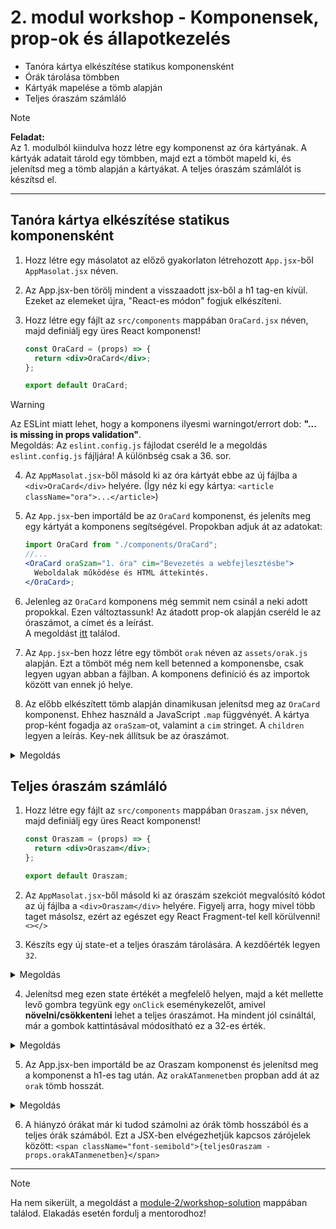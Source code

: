 # 2. modul workshop - Komponensek, prop-ok és állapotkezelés

- Tanóra kártya elkészítése statikus komponensként
- Órák tárolása tömbben
- Kártyák mapelése a tömb alapján
- Teljes óraszám számláló

> [!NOTE]  
> **Feladat:**  
> Az 1. modulból kiindulva hozz létre egy komponenst az óra kártyának. A kártyák adatait tárold egy tömbben, majd ezt a tömböt mapeld ki, és jelenítsd meg a tömb alapján a kártyákat. A teljes óraszám számlálót is készítsd el.

<hr />

## Tanóra kártya elkészítése statikus komponensként

1. Hozz létre egy másolatot az előző gyakorlaton létrehozott `App.jsx`-ből `AppMasolat.jsx` néven.
2. Az App.jsx-ben törölj mindent a visszaadott jsx-ből a h1 tag-en kívül. Ezeket az elemeket újra, "React-es módon" fogjuk elkészíteni.
3. Hozz létre egy fájlt az `src/components` mappában `OraCard.jsx` néven, majd definiálj egy üres React komponenst!

   ```jsx
   const OraCard = (props) => {
     return <div>OraCard</div>;
   };

   export default OraCard;
   ```

> [!WARNING]  
> Az ESLint miatt lehet, hogy a komponens ilyesmi warningot/errort dob: **"... is missing in props validation"**.  
> Megoldás: Az `eslint.config.js` fájlodat cseréld le a megoldás `eslint.config.js` fájljára! A különbség csak a 36. sor.

4. Az `AppMasolat.jsx`-ből másold ki az óra kártyát ebbe az új fájlba a `<div>OraCard</div>` helyére. (Így néz ki egy kártya: `<article className="ora">...</article>`)

5. Az `App.jsx`-ben importáld be az `OraCard` komponenst, és jeleníts meg egy kártyát a komponens segítségével. Propokban adjuk át az adatokat:

   ```jsx
   import OraCard from "./components/OraCard";
   //...
   <OraCard oraSzam="1. óra" cim="Bevezetés a webfejlesztésbe">
     Weboldalak működése és HTML áttekintés.
   </OraCard>;
   ```

6. Jelenleg az `OraCard` komponens még semmit nem csinál a neki adott propokkal. Ezen változtassunk! Az átadott prop-ok alapján cseréld le az óraszámot, a címet és a leírást.  
   A megoldást [itt](./workshop-solution/src/components/OraCard.jsx) találod.

7. Az `App.jsx`-ben hozz létre egy tömböt `orak` néven az `assets/orak.js` alapján. Ezt a tömböt még nem kell betenned a komponensbe, csak legyen ugyan abban a fájlban. A komponens definíció és az importok között van ennek jó helye.

8. Az előbb elkészített tömb alapján dinamikusan jelenítsd meg az `OraCard` komponenst. Ehhez használd a JavaScript `.map` függvényét. A kártya prop-ként fogadja az `oraSzam`-ot, valamint a `cim` stringet. A `children` legyen a leírás. Key-nek állítsuk be az óraszámot.

<details>
<summary>Megoldás</summary>

```jsx
<section className="ora-grid">
  {orak.map((ora) => (
    <OraCard key={ora.oraSzam} oraSzam={`${ora.oraSzam}. óra`} cim={ora.cim}>
      {ora.leiras}
    </OraCard>
  ))}
</section>
```

</details>

## Teljes óraszám számláló

1. Hozz létre egy fájlt az `src/components` mappában `Oraszam.jsx` néven, majd definiálj egy üres React komponenst!

   ```jsx
   const Oraszam = (props) => {
     return <div>Oraszam</div>;
   };

   export default Oraszam;
   ```

2. Az `AppMasolat.jsx`-ből másold ki az óraszám szekciót megvalósító kódot az új fájlba a `<div>Oraszam</div>` helyére. Figyelj arra, hogy mivel több taget másolsz, ezért az egészet egy React Fragment-tel kell körülvenni! `<></>`

3. Készíts egy új state-et a teljes óraszám tárolására. A kezdőérték legyen `32`.

<details>
<summary>Megoldás</summary>

```jsx
const [teljesOraszam, setTeljesOraszam] = useState(32);
```

</details>

4. Jelenítsd meg ezen state értékét a megfelelő helyen, majd a két mellette levő gombra tegyünk egy `onClick` eseménykezelőt, amivel **növelni/csökkenteni** lehet a teljes óraszámot. Ha mindent jól csináltál, már a gombok kattintásával módosítható ez a 32-es érték.

<details>
<summary>Megoldás</summary>

```jsx
<button className="icon-button" onClick={() => setTeljesOraszam(prev => prev + 1)}>+</button>
<span className="font-semibold">{teljesOraszam}</span>
<button className="icon-button" onClick={() => setTeljesOraszam(prev => prev - 1)}>-</button>
```

</details>

5. Az App.jsx-ben importáld be az Oraszam komponenst és jelenítsd meg a komponenst a h1-es tag után. Az `orakATanmenetben` propban add át az `orak` tömb hosszát.

<details>
<summary>Megoldás</summary>

```jsx
<Oraszam orakATanmenetben={orak.length} />
```

</details>

6. A hiányzó órákat már ki tudod számolni az órák tömb hosszából és a teljes órák számából. Ezt a JSX-ben elvégezhetjük kapcsos zárójelek között: `<span className="font-semibold">{teljesOraszam - props.orakATanmenetben}</span>`

<hr />

> [!NOTE]  
> Ha nem sikerült, a megoldást a [module-2/workshop-solution](./workshop-solution/) mappában találod.
> Elakadás esetén fordulj a mentorodhoz!
